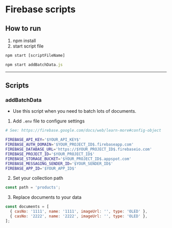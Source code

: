 # Firebase scripts

## How to run
1) npm install
2) start script file

```js
npm start [scriptFileName]

npm start addBatchData.js
```
---

## Scripts
### addBatchData

- Use this script when you need to batch lots of documents.

1) Add `.env` file to configure settings
```bash
# See: https://firebase.google.com/docs/web/learn-more#config-object

FIREBASE_API_KEY='$YOUR_API_KEY$'
FIREBASE_AUTH_DOMAIN='$YOUR_PROJECT_ID$.firebaseapp.com'
FIREBASE_DATABASE_URL='https://$YOUR_PROJECT_ID$.firebaseio.com'
FIREBASE_PROJECT_ID='$YOUR_PROJECT_ID$'
FIREBASE_STORAGE_BUCKET='$YOUR_PROJECT_ID$.appspot.com'
FIREBASE_MESSAGING_SENDER_ID='$YOUR_SENDER_ID$'
FIREBASE_APP_ID='$YOUR_APP_ID$'
```
2) Set your collection path
```js 
const path = 'products';
```

3) Replace documents to your data
```js
const documents = [
  { casNo: '1111', name: '1111', imageUrl: '', type: 'OLED' },
  { casNo: '2222', name: '2222', imageUrl: '', type: 'OLED' },
];
```
